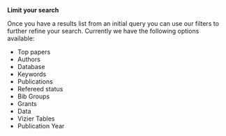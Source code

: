 **Limit your search**

Once you have a results list from an initial query you can use our filters to further refine your search.  Currently we have the following options available:

  * Top papers
  * Authors
  * Database
  * Keywords
  * Publications
  * Refereed status
  * Bib Groups
  * Grants
  * Data
  * Vizier Tables
  * Publication Year
  
